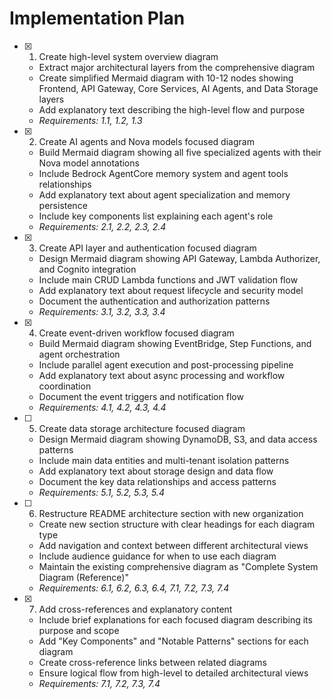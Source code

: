 # Implementation Plan

- [x] 1. Create high-level system overview diagram





  - Extract major architectural layers from the comprehensive diagram
  - Create simplified Mermaid diagram with 10-12 nodes showing Frontend, API Gateway, Core Services, AI Agents, and Data Storage layers
  - Add explanatory text describing the high-level flow and purpose
  - _Requirements: 1.1, 1.2, 1.3_

- [x] 2. Create AI agents and Nova models focused diagram





  - Build Mermaid diagram showing all five specialized agents with their Nova model annotations
  - Include Bedrock AgentCore memory system and agent tools relationships
  - Add explanatory text about agent specialization and memory persistence
  - Include key components list explaining each agent's role
  - _Requirements: 2.1, 2.2, 2.3, 2.4_

- [x] 3. Create API layer and authentication focused diagram





  - Design Mermaid diagram showing API Gateway, Lambda Authorizer, and Cognito integration
  - Include main CRUD Lambda functions and JWT validation flow
  - Add explanatory text about request lifecycle and security model
  - Document the authentication and authorization patterns
  - _Requirements: 3.1, 3.2, 3.3, 3.4_

- [x] 4. Create event-driven workflow focused diagram





  - Build Mermaid diagram showing EventBridge, Step Functions, and agent orchestration
  - Include parallel agent execution and post-processing pipeline
  - Add explanatory text about async processing and workflow coordination
  - Document the event triggers and notification flow
  - _Requirements: 4.1, 4.2, 4.3, 4.4_

- [ ] 5. Create data storage architecture focused diagram
  - Design Mermaid diagram showing DynamoDB, S3, and data access patterns
  - Include main data entities and multi-tenant isolation patterns
  - Add explanatory text about storage design and data flow
  - Document the key data relationships and access patterns
  - _Requirements: 5.1, 5.2, 5.3, 5.4_

- [ ] 6. Restructure README architecture section with new organization
  - Create new section structure with clear headings for each diagram type
  - Add navigation and context between different architectural views
  - Include audience guidance for when to use each diagram
  - Maintain the existing comprehensive diagram as "Complete System Diagram (Reference)"
  - _Requirements: 6.1, 6.2, 6.3, 6.4, 7.1, 7.2, 7.3, 7.4_

- [x] 7. Add cross-references and explanatory content





  - Include brief explanations for each focused diagram describing its purpose and scope
  - Add "Key Components" and "Notable Patterns" sections for each diagram
  - Create cross-reference links between related diagrams
  - Ensure logical flow from high-level to detailed architectural views
  - _Requirements: 7.1, 7.2, 7.3, 7.4_
